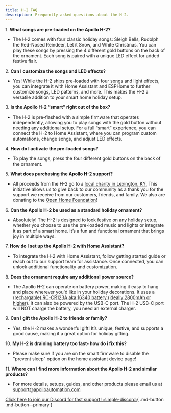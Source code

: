 ```yaml
---
title: H-2 FAQ
description: Frequently asked questions about the H-2.
---
```

1\. **What songs are pre-loaded on the Apollo H-2?**

* The H-2 comes with four classic holiday songs: Sleigh Bells, Rudolph the Red-Nosed Reindeer, Let it Snow, and White Christmas. You can play these songs by pressing the 4 different gold buttons on the back of the ornament. Each song is paired with a unique LED effect for added festive flair.

2\. **Can I customize the songs and LED effects?**

* Yes! While the H-2 ships pre-loaded with four songs and light effects, you can integrate it with Home Assistant and ESPHome to further customize songs, LED patterns, and more. This makes the H-2 a versatile addition to your smart home holiday setup.

3\. **Is the Apollo H-2 “smart” right out of the box?**

* The H-2 is pre-flashed with a simple firmware that operates independently, allowing you to play songs with the gold button without needing any additional setup. For a full “smart” experience, you can connect the H-2 to Home Assistant, where you can program custom automations, change songs, and adjust LED effects.

4\. **How do I activate the pre-loaded songs?**

* To play the songs, press the four different gold buttons on the back of the ornament.

5\. **What does purchasing the Apollo H-2 support?**

* All proceeds from the H-2 go to a <a href="https://casaoflexington.org/" target="_blank" rel="noreferrer nofollow noopener">local charity in Lexington, KY.</a> This initiative allows us to give back to our community as a thank you for the support we receive from our customers, friends, and family. We also are donating to the <a href="https://www.openhomefoundation.org/" target="_blank" rel="noreferrer nofollow noopener">Open Home Foundation</a>!

6\. **Can the Apollo H-2 be used as a standard holiday ornament?**

* Absolutely! The H-2 is designed to look festive on any holiday setup, whether you choose to use the pre-loaded music and lights or integrate it as part of a smart home. It’s a fun and functional ornament that brings joy in multiple ways.

7\. **How do I set up the Apollo H-2 with Home Assistant?**

* To integrate the H-2 with Home Assistant, follow getting started guide or reach out to our support team for assistance. Once connected, you can unlock additional functionality and customization.

8\. **Does the ornament require any additional power source?**

* The Apollo H-2 can operate on battery power, making it easy to hang and place wherever you'd like in your holiday decorations. It uses a [(rechargable) RC-CR123A aka 16340 battery (ideally 2800mAh or higher)](https://www.amazon.com/PAOWANG-Rechargeable-Capacity-Headlamp-Flashlight/dp/B0DF7T9YZ6). It can also be powered by the USB-C port. The H-2 USB-C port will NOT charge the battery, you need an external charger.

9\. **Can I gift the Apollo H-2 to friends or family?**

* Yes, the H-2 makes a wonderful gift! It’s unique, festive, and supports a good cause, making it a great option for holiday gifting.

10\. **My H-2 is draining battery too fast- how do i fix this?**

* Please make sure if you are on the smart firmware to disable the "prevent sleep" option on the home assistant device page!

11\. **Where can I find more information about the Apollo H-2 and similar products?**

* For more details, setups, guides, and other products please email us at support@apolloautomation.com

[Click here to join our Discord for fast support! :simple-discord:](https://dsc.gg/apolloautomation){                                    .md-button .md-button--primary }